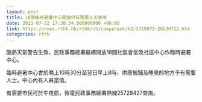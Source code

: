 ```yaml
---
layout: post
title: 18間臨時避暑中心開放供有需要人士使用
date: 2023-07-22 17:30:54.000000000 +08:00
link: https://news.rthk.hk/rthk/ch/component/k2/1710073-20230722.htm
categories: rthk
---
```


​酷熱天氣警告生效，民政事務總署繼續開放18間社區會堂及社區中心作臨時避暑中心。
 
臨時避暑中心會於晩上10時30分至翌日早上8時，供應被鋪及睡覺的地方予有需要人士。中心內有人員當值。
 
有需要市民可於午夜前，致電民政事務總署熱線25728427查詢。
